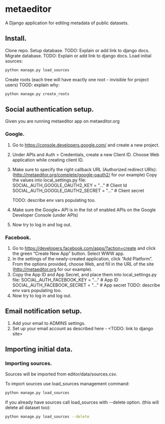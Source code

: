 # metaeditor
A Django application for editing metadata of public datasets.

## Install.
Clone repo.
Setup database. TODO: Explain or add link to django docs.
Migrate database. TODO: Explain or add link to django docs.
Load initial sources:
```bash
python manage.py load_sources
```

Create roots (each tree will have exactly one root - invisible for project users) TOOD: explain why:
```bash
python manage.py create_roots
```

## Social authentication setup.

Given you are running metaeditor app on metaeditor.org

### Google.
1. Go to https://console.developers.google.com/ and create a new project.
2. Under APIs and Auth > Credentials, create a new Client ID. Choose Web application while creating client ID.
3. Make sure to specify the right callback URL (Authorized redirect URIs): (http://metaeditor.org/complete/google-oauth2/ for our example)
    Copy the values into local_settings.py file:
    SOCIAL_AUTH_GOOGLE_OAUTH2_KEY = "..."  # Client Id
    SOCIAL_AUTH_GOOGLE_OAUTH2_SECRET = "..."  # Client secret

    TODO: describe env vars populating too.
4. Make sure the Google+ API is in the list of enabled APIs on the Google Developer Console (under APIs)
5. Now try to log in and log out.

### Facebook.
1. Go to https://developers.facebook.com/apps/?action=create and click the green “Create New App” button. Select WWW app.
2. In the settings of the newly-created application, click “Add Platform”. From the options provided, choose Web, and fill in the URL of the site (http://metaeditor.org for our example).
3. Copy the App ID and App Secret, and place them into local_settings.py file:
    SOCIAL_AUTH_FACEBOOK_KEY = "..."  # App ID
    SOCIAL_AUTH_FACEBOOK_SECRET = "..."  # App secret
    TODO: describe env vars populating too.
4. Now try to log in and log out.

## Email notification setup.
1. Add your email to ADMINS settings.
2. Set up your email account as described here - <TODO: link to django site>

## Importing initial data.

### Importing sources.
Sources will be imported from editor/data/sources.csv.

To import sources use load_sources management command:
```bash
python manage.py load_sources
```

If you already have sources call load_sources with --delete option. (this will delete all dataset too):
```bash
python manage.py load_sources --delete
```
